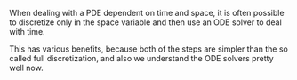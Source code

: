 When dealing with a PDE dependent on time and space, it is often possible to discretize only in the space variable and then use an ODE solver to deal with time.

This has various benefits, because both of the steps are simpler than the so called full discretization, and also we understand the ODE solvers pretty well now. 
